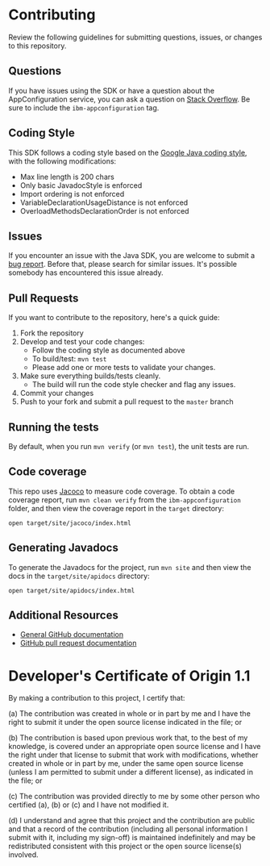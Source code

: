 # Contributing

Review the following guidelines for submitting questions, issues, or changes to this repository.

## Questions

If you have issues using the SDK or have a question about the AppConfiguration service, you can ask a question on [Stack Overflow](https://stackoverflow.com/questions/tagged/ibm-appconfiguration). Be sure to include the `ibm-appconfiguration` tag.

## Coding Style
This SDK follows a coding style based on the [Google Java coding style][GoogleJavaStyleGuidelines],
with the following modifications:
- Max line length is 200 chars
- Only basic JavadocStyle is enforced
- Import ordering is not enforced
- VariableDeclarationUsageDistance is not enforced
- OverloadMethodsDeclarationOrder is not enforced

## Issues

If you encounter an issue with the Java SDK, you are welcome to submit a [bug report](https://github.com/IBM/appconfiguration-java-sdk/issues).
Before that, please search for similar issues. It's possible somebody has encountered this issue already.

## Pull Requests

If you want to contribute to the repository, here's a quick guide:

1. Fork the repository
2. Develop and test your code changes:
    * Follow the coding style as documented above
    * To build/test: `mvn test`
    * Please add one or more tests to validate your changes.
3. Make sure everything builds/tests cleanly.
    * The build will run the code style checker and flag any issues.
4. Commit your changes
5. Push to your fork and submit a pull request to the `master` branch

## Running the tests

By default, when you run `mvn verify` (or `mvn test`), the unit tests are run.

## Code coverage

This repo uses [Jacoco](https://www.eclemma.org/jacoco/) to measure code coverage. To obtain a code coverage report, run `mvn clean verify` from the `ibm-appconfiguration` folder, and then view the coverage report in the `target` directory:

```
open target/site/jacoco/index.html
```

## Generating Javadocs

To generate the Javadocs for the project, run `mvn site` and then view the docs in the `target/site/apidocs` directory:

```
open target/site/apidocs/index.html
```

## Additional Resources

* [General GitHub documentation](https://help.github.com/)
* [GitHub pull request documentation](https://help.github.com/send-pull-requests/)

[stackoverflow]: http://stackoverflow.com/questions/ask?tags=ibm-appconfiguration
[GoogleJavaStyleGuidelines]: https://google.github.io/styleguide/javaguide.html

# Developer's Certificate of Origin 1.1

By making a contribution to this project, I certify that:

(a) The contribution was created in whole or in part by me and I
   have the right to submit it under the open source license
   indicated in the file; or

(b) The contribution is based upon previous work that, to the best
   of my knowledge, is covered under an appropriate open source
   license and I have the right under that license to submit that
   work with modifications, whether created in whole or in part
   by me, under the same open source license (unless I am
   permitted to submit under a different license), as indicated
   in the file; or

(c) The contribution was provided directly to me by some other
   person who certified (a), (b) or (c) and I have not modified
   it.

(d) I understand and agree that this project and the contribution
   are public and that a record of the contribution (including all
   personal information I submit with it, including my sign-off) is
   maintained indefinitely and may be redistributed consistent with
   this project or the open source license(s) involved.
